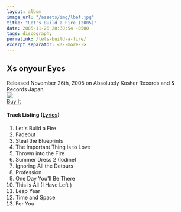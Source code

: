 ```yaml
---
layout: album
image_url: "/assets/img/lbaf.jpg"
title: "Let's Build a Fire (2005)"
date: 2005-11-26 20:30:54 -0500
tags: discography
permalink: /lets-build-a-fire/
excerpt_separator: <!--more-->
---
```


<!--more-->

## Xs onyour Eyes

<div id="release-info">
    Released November 26th, 2005 on Absolutely Kosher Records and & Records Japan.
</div>

<div id="container">
    <div id="artwork">
        <a href="/assets/img/lbaf.jpg" alt="Full res version"><img src="/assets/img/lbaf.jpg"/></a>
        <div id="buy-album-btn">
            <div class="button-sm">
                <a href="/store/#lets-build-a-fire-cd">Buy It</a>
            </div>
        </div>
    </div>
    <div id="tracklist">
        <h4>Track Listing (<a href="/lyrics/#lets-build-a-fire-album">Lyrics</a>)</h4>
        <ol>
            <li>Let's Build a Fire</li>
            <li>Fadeout</li>
            <li>Steal the Blueprints</li>
            <li>The Important Thing is to Love</li>
            <li>Thrown into the Fire</li>
            <li>Summer Dress 2 (Iodine)</li>
            <li>Ignoring All the Detours</li>
            <li>Profession</li>
            <li>One Day You'll Be There</li>
            <li>This is All (I Have Left )</li>
            <li>Leap Year</li>
            <li>Time and Space</li>
            <li>For You</li>
        </ol>
    </div>
</div>

